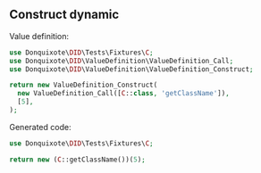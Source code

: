 ## Construct dynamic

Value definition:

```php
use Donquixote\DID\Tests\Fixtures\C;
use Donquixote\DID\ValueDefinition\ValueDefinition_Call;
use Donquixote\DID\ValueDefinition\ValueDefinition_Construct;

return new ValueDefinition_Construct(
  new ValueDefinition_Call([C::class, 'getClassName']),
  [5],
); 
```

Generated code:

```php
use Donquixote\DID\Tests\Fixtures\C;

return new (C::getClassName())(5);
```
